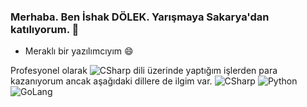 ### Merhaba. Ben İshak DÖLEK. Yarışmaya Sakarya'dan katılıyorum. 👋
- Meraklı bir yazılımcıyım 😄

Profesyonel olarak ![CSharp](https://img.shields.io/badge/-C%23-239120?style=flat&logo=c%20sharp&logoColor=fff) dili üzerinde yaptığım işlerden para kazanıyorum ancak aşağıdaki dillere de ilgim var. 
![CSharp](https://img.shields.io/badge/-C%23-239120?style=flat&logo=c%20sharp&logoColor=fff)
![Python](https://img.shields.io/badge/python%20-%2314354C.svg?&style=flat&logo=python&logoColor=white)
![GoLang](https://img.shields.io/badge/go-%2300ADD8.svg?&style=flat&logo=go&logoColor=white)


<!--
**ishakdolek/ishakdolek** is a ✨ _special_ ✨ repository because its `README.md` (this file) appears on your GitHub profile.

Here are some ideas to get you started:

- 
- 🌱 I’m currently learning ...
- 👯 I’m looking to collaborate on ...
- 🤔 I’m looking for help with ...
- 💬 Ask me about ...
- 📫 How to reach me: ...
- 😄 Pronouns: ...
- ⚡ Fun fact: ...
-->
